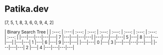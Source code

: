 # Patika.dev

[7, 5, 1, 8, 3, 6, 0, 9, 4, 2]

| Binary Search Tree |
| :---: | :---:| :---: | :---: | :---: | :---: | :---: | :---: | :---: | :---: |
|---|---|---|---|---| 7 |---|---|---|---|
|---|---|---|---| 5 |---| 8 |---|---|---|
|---|---| 1 |---| 6 |---| 9 |---|---|
|---|---| 0 |---| 3 |---|---|---|---|---|
|---|---|---| 2 |---| 4 |---|---|---|---|
